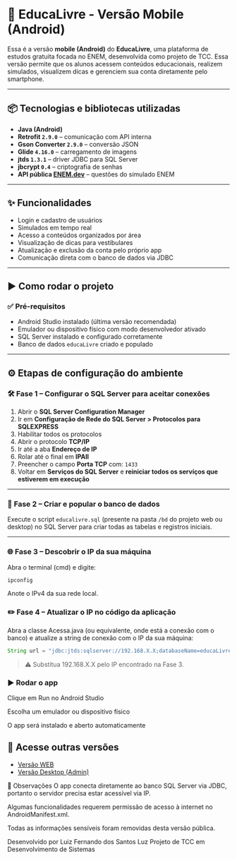 # 📲 EducaLivre - Versão Mobile (Android)

Essa é a versão **mobile (Android)** do **EducaLivre**, uma plataforma de estudos gratuita focada no ENEM, desenvolvida como projeto de TCC. Essa versão permite que os alunos acessem conteúdos educacionais, realizem simulados, visualizem dicas e gerenciem sua conta diretamente pelo smartphone.

---

## 📦 Tecnologias e bibliotecas utilizadas

- **Java (Android)**
- **Retrofit `2.9.0`** – comunicação com API interna  
- **Gson Converter `2.9.0`** – conversão JSON  
- **Glide `4.16.0`** – carregamento de imagens  
- **jtds `1.3.1`** – driver JDBC para SQL Server  
- **jbcrypt `0.4`** – criptografia de senhas  
- **API pública [ENEM.dev](https://enem.dev/)** – questões do simulado ENEM

---

## ✨ Funcionalidades

- Login e cadastro de usuários
- Simulados em tempo real
- Acesso a conteúdos organizados por área
- Visualização de dicas para vestibulares
- Atualização e exclusão da conta pelo próprio app
- Comunicação direta com o banco de dados via JDBC

---

## ▶️ Como rodar o projeto

### ✅ Pré-requisitos

- Android Studio instalado (última versão recomendada)
- Emulador ou dispositivo físico com modo desenvolvedor ativado
- SQL Server instalado e configurado corretamente
- Banco de dados `educaLivre` criado e populado

---

## ⚙️ Etapas de configuração do ambiente

### 🛠️ **Fase 1 – Configurar o SQL Server para aceitar conexões**

1. Abrir o **SQL Server Configuration Manager**
2. Ir em **Configuração de Rede do SQL Server > Protocolos para SQLEXPRESS**
3. Habilitar todos os protocolos
4. Abrir o protocolo **TCP/IP**
5. Ir até a aba **Endereço de IP**
6. Rolar até o final em **IPAll**
7. Preencher o campo **Porta TCP** com: `1433`
8. Voltar em **Serviços do SQL Server** e **reiniciar todos os serviços que estiverem em execução**

---

### 🧱 **Fase 2 – Criar e popular o banco de dados**

Execute o script `educalivre.sql` (presente na pasta `/bd` do projeto web ou desktop) no SQL Server para criar todas as tabelas e registros iniciais.

---

### 🌐 **Fase 3 – Descobrir o IP da sua máquina**

Abra o terminal (cmd) e digite:

```bash
ipconfig
```
Anote o IPv4 da sua rede local.

### ✏️ Fase 4 – Atualizar o IP no código da aplicação
Abra a classe Acessa.java (ou equivalente, onde está a conexão com o banco) e atualize a string de conexão com o IP da sua máquina:

```Java
String url = "jdbc:jtds:sqlserver://192.168.X.X;databaseName=educaLivre";
```
>⚠️ Substitua 192.168.X.X pelo IP encontrado na Fase 3.

### ▶️ Rodar o app
Clique em Run no Android Studio

Escolha um emulador ou dispositivo físico

O app será instalado e aberto automaticamente

## 📱 Acesse outras versões

- [Versão WEB](https://github.com/beceluiz/EducaLivre-WEB)
- [Versão Desktop (Admin)](https://github.com/beceluiz/EducaLivre-Desktop)

📌 Observações
O app conecta diretamente ao banco SQL Server via JDBC, portanto o servidor precisa estar acessível via IP.

Algumas funcionalidades requerem permissão de acesso à internet no AndroidManifest.xml.

Todas as informações sensíveis foram removidas desta versão pública.

Desenvolvido por Luiz Fernando dos Santos Luz
Projeto de TCC em Desenvolvimento de Sistemas
